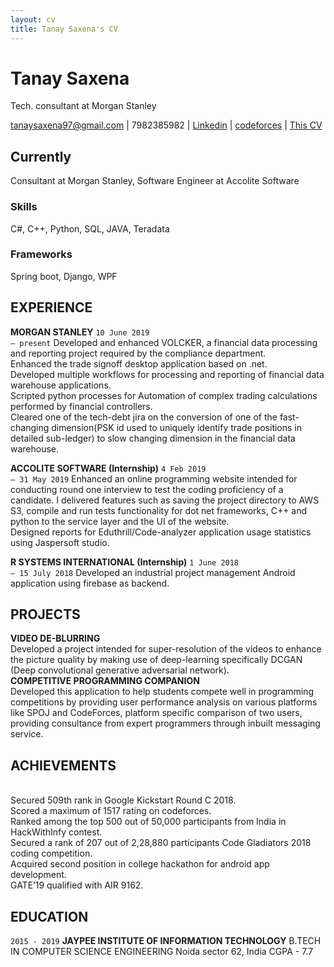 ```yaml
---
layout: cv
title: Tanay Saxena's CV
---
```

# Tanay Saxena
Tech. consultant at Morgan Stanley

<div id="webaddress">
<a href="tanaysaxena97@gmail.com">tanaysaxena97@gmail.com</a>
| 7982385982
| <a href="www.linkedin.com/in/tanay-saxena-2504">Linkedin</a>
| <a href="http://codeforces.com/profile/tysamurai">codeforces</a>
| <a href="https://tysamurai97.github.io/markdown-cv/">This CV</a>
</div>


## Currently
Consultant at Morgan Stanley, Software Engineer at Accolite Software

### Skills
C#, C++, Python, SQL, JAVA, Teradata

### Frameworks
Spring boot, Django, WPF

## EXPERIENCE

__MORGAN STANLEY__
`10 June 2019`
<br>
`– present`
Developed and enhanced VOLCKER, a financial data processing and reporting
project required by the compliance department.
<br> Enhanced the trade signoff desktop application based on .net.
<br> Developed multiple workflows for processing and reporting of financial data warehouse applications.
<br> Scripted python processes for Automation of complex trading calculations performed by
financial controllers.
<br> Cleared one of the tech-debt jira on the conversion of one of the fast-changing dimension(PSK id used
to uniquely identify trade positions in detailed sub-ledger) to slow changing
dimension in the financial data warehouse.

__ACCOLITE SOFTWARE (Internship)__
`4 Feb 2019`
<br>
`– 31 May 2019`
Enhanced an online programming website intended for conducting round one
interview to test the coding proficiency of a candidate. I delivered features such
as saving the project directory to AWS S3, compile and run tests functionality
for dot net frameworks, C++ and python to the service layer and the UI of the
website.
<br> Designed reports for Eduthrill/Code-analyzer application usage statistics using
Jaspersoft studio.

__R SYSTEMS INTERNATIONAL (Internship)__
`1 June 2018`
<br>
`– 15 July 2018`
Developed an industrial project management Android application using firebase
as backend.

## PROJECTS
__VIDEO DE-BLURRING__
<br>
Developed a project intended for super-resolution of the videos to enhance the picture quality by making use of
deep-learning specifically DCGAN (Deep convolutional generative
adversarial network).<br>
__COMPETITIVE PROGRAMMING COMPANION__
<br>
Developed this application to help students compete well in programming
competitions by providing user performance analysis on various
platforms like SPOJ and CodeForces, platform specific comparison of two users,
providing consultance from expert programmers through inbuilt messaging service.

## ACHIEVEMENTS
<br> Secured 509th rank in Google
Kickstart Round C 2018.
<br> Scored a maximum of 1517
rating on codeforces.
<br> Ranked among the
top 500 out of 50,000
participants from India
in HackWithInfy contest.
<br> Secured a rank of 207
out of 2,28,880 participants
Code Gladiators 2018 coding
competition.
<br> Acquired second position in
college hackathon for
android app development.
<br> GATE’19 qualified with
AIR 9162.

## EDUCATION
`2015 - 2019`
__JAYPEE INSTITUTE OF INFORMATION TECHNOLOGY__
B.TECH IN COMPUTER SCIENCE
ENGINEERING
Noida sector 62, India
CGPA - 7.7

<!-- ### Footer

Last updated: May 2013 -->
